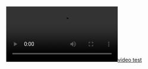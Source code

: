 [![video test](https://github.com/KaminoU/assets/blob/main/pykick/01_pykick_config.mp4)](https://github.com/KaminoU/assets/blob/main/pykick/01_pykick_config.mp4)
